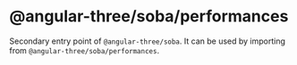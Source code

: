 # @angular-three/soba/performances

Secondary entry point of `@angular-three/soba`. It can be used by importing from `@angular-three/soba/performances`.
